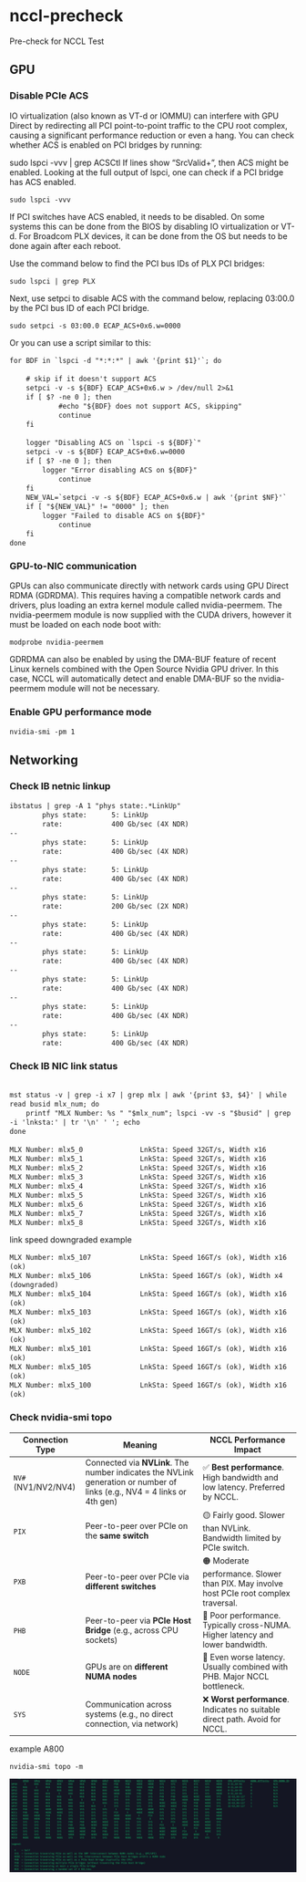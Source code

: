 # nccl-precheck

Pre-check for NCCL Test


## GPU

### Disable PCIe ACS
IO virtualization (also known as VT-d or IOMMU) can interfere with GPU Direct by redirecting all PCI point-to-point traffic to the CPU root complex, causing a significant performance reduction or even a hang. 
You can check whether ACS is enabled on PCI bridges by running:

sudo lspci -vvv | grep ACSCtl
If lines show “SrcValid+”, then ACS might be enabled. 
Looking at the full output of lspci, one can check if a PCI bridge has ACS enabled.

```shell
sudo lspci -vvv
```
If PCI switches have ACS enabled, it needs to be disabled. 
On some systems this can be done from the BIOS by disabling IO virtualization or VT-d.
For Broadcom PLX devices, it can be done from the OS but needs to be done again after each reboot.

Use the command below to find the PCI bus IDs of PLX PCI bridges:

```shell
sudo lspci | grep PLX
```
Next, use setpci to disable ACS with the command below, replacing 03:00.0 by the PCI bus ID of each PCI bridge.

```shell
sudo setpci -s 03:00.0 ECAP_ACS+0x6.w=0000
```
Or you can use a script similar to this:

```shell
for BDF in `lspci -d "*:*:*" | awk '{print $1}'`; do

    # skip if it doesn't support ACS
    setpci -v -s ${BDF} ECAP_ACS+0x6.w > /dev/null 2>&1
    if [ $? -ne 0 ]; then
            #echo "${BDF} does not support ACS, skipping"
            continue
    fi

    logger "Disabling ACS on `lspci -s ${BDF}`"
    setpci -v -s ${BDF} ECAP_ACS+0x6.w=0000
    if [ $? -ne 0 ]; then
        logger "Error disabling ACS on ${BDF}"
            continue
    fi
    NEW_VAL=`setpci -v -s ${BDF} ECAP_ACS+0x6.w | awk '{print $NF}'`
    if [ "${NEW_VAL}" != "0000" ]; then
        logger "Failed to disable ACS on ${BDF}"
            continue
    fi
done
```

### GPU-to-NIC communication
GPUs can also communicate directly with network cards using GPU Direct RDMA (GDRDMA). This requires having a compatible network cards and drivers, plus loading an extra kernel module called nvidia-peermem. The nvidia-peermem module is now supplied with the CUDA drivers, however it must be loaded on each node boot with:

```shell
modprobe nvidia-peermem
```
GDRDMA can also be enabled by using the DMA-BUF feature of recent Linux kernels combined with the Open Source Nvidia GPU driver. In this case, NCCL will automatically detect and enable DMA-BUF so the nvidia-peermem module will not be necessary.


### Enable GPU performance mode

```shell
nvidia-smi -pm 1
```
## Networking

### Check IB netnic linkup

```shell
ibstatus | grep -A 1 "phys state:.*LinkUp"
        phys state:      5: LinkUp
        rate:            400 Gb/sec (4X NDR)
--
        phys state:      5: LinkUp
        rate:            400 Gb/sec (4X NDR)
--
        phys state:      5: LinkUp
        rate:            400 Gb/sec (4X NDR)
--
        phys state:      5: LinkUp
        rate:            200 Gb/sec (2X NDR)
--
        phys state:      5: LinkUp
        rate:            400 Gb/sec (4X NDR)
--
        phys state:      5: LinkUp
        rate:            400 Gb/sec (4X NDR)
--
        phys state:      5: LinkUp
        rate:            400 Gb/sec (4X NDR)
--
        phys state:      5: LinkUp
        rate:            400 Gb/sec (4X NDR)
--
        phys state:      5: LinkUp
        rate:            400 Gb/sec (4X NDR)
```
### Check IB NIC link status

```shell

mst status -v | grep -i x7 | grep mlx | awk '{print $3, $4}' | while read busid mlx_num; do
    printf "MLX Number: %s " "$mlx_num"; lspci -vv -s "$busid" | grep -i 'lnksta:' | tr '\n' ' '; echo
done

MLX Number: mlx5_0              LnkSta: Speed 32GT/s, Width x16 
MLX Number: mlx5_1              LnkSta: Speed 32GT/s, Width x16 
MLX Number: mlx5_2              LnkSta: Speed 32GT/s, Width x16 
MLX Number: mlx5_3              LnkSta: Speed 32GT/s, Width x16 
MLX Number: mlx5_4              LnkSta: Speed 32GT/s, Width x16 
MLX Number: mlx5_5              LnkSta: Speed 32GT/s, Width x16 
MLX Number: mlx5_6              LnkSta: Speed 32GT/s, Width x16 
MLX Number: mlx5_7              LnkSta: Speed 32GT/s, Width x16 
MLX Number: mlx5_8              LnkSta: Speed 32GT/s, Width x16 

```
link speed downgraded example

```shell
MLX Number: mlx5_107            LnkSta: Speed 16GT/s (ok), Width x16 (ok)
MLX Number: mlx5_106            LnkSta: Speed 16GT/s (ok), Width x4 (downgraded)
MLX Number: mlx5_104            LnkSta: Speed 16GT/s (ok), Width x16 (ok)
MLX Number: mlx5_103            LnkSta: Speed 16GT/s (ok), Width x16 (ok)
MLX Number: mlx5_102            LnkSta: Speed 16GT/s (ok), Width x16 (ok)
MLX Number: mlx5_101            LnkSta: Speed 16GT/s (ok), Width x16 (ok)
MLX Number: mlx5_105            LnkSta: Speed 16GT/s (ok), Width x16 (ok)
MLX Number: mlx5_100            LnkSta: Speed 16GT/s (ok), Width x16 (ok)
```

### Check nvidia-smi topo 

| Connection Type     | Meaning                                                                                                                  | NCCL Performance Impact                                                                 |
| ------------------- | ------------------------------------------------------------------------------------------------------------------------ | --------------------------------------------------------------------------------------- |
| `NV#` (NV1/NV2/NV4) | Connected via **NVLink**. The number indicates the NVLink generation or number of links (e.g., NV4 = 4 links or 4th gen) | ✅ **Best performance**. High bandwidth and low latency. Preferred by NCCL.              |
| `PIX`               | Peer-to-peer over PCIe on the **same switch**                                                                            | 🟡 Fairly good. Slower than NVLink. Bandwidth limited by PCIe switch.                   |
| `PXB`               | Peer-to-peer over PCIe via **different switches**                                                                        | 🟠 Moderate performance. Slower than PIX. May involve host PCIe root complex traversal. |
| `PHB`               | Peer-to-peer via **PCIe Host Bridge** (e.g., across CPU sockets)                                                         | 🔴 Poor performance. Typically cross-NUMA. Higher latency and lower bandwidth.          |
| `NODE`              | GPUs are on **different NUMA nodes**                                                                                     | 🔴 Even worse latency. Usually combined with PHB. Major NCCL bottleneck.                |
| `SYS`               | Communication across systems (e.g., no direct connection, via network)                                                   | ❌ **Worst performance**. Indicates no suitable direct path. Avoid for NCCL.             |

example A800 

```shell
nvidia-smi topo -m 
```
![topo](A800-topo.jpeg)